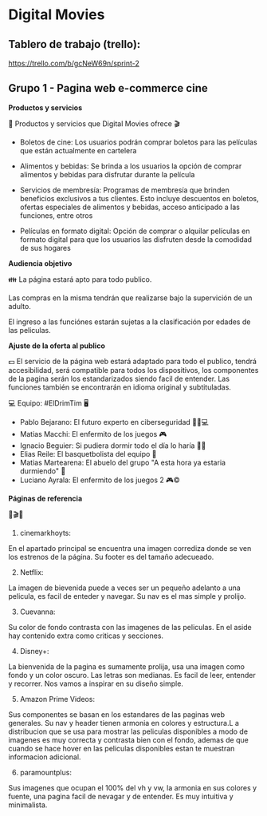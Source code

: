 # Digital Movies

## Tablero de trabajo (trello):

https://trello.com/b/gcNeW69n/sprint-2

## Grupo 1 - Pagina web e-commerce cine

**Productos y servicios**

🎥 Productos y servicios que Digital Movies ofrece 🎬

-  Boletos de cine: Los usuarios podrán comprar boletos para las películas que están actualmente en cartelera

-  Alimentos y bebidas: Se brinda a los usuarios la opción de comprar alimentos y bebidas para disfrutar durante la película

-  Servicios de membresía: Programas de membresía que brinden beneficios exclusivos a tus clientes. Esto incluye descuentos en boletos, ofertas especiales de alimentos y bebidas, acceso anticipado a las funciones, entre otros

-  Películas en formato digital: Opción de comprar o alquilar películas en formato digital para que los usuarios las disfruten desde la comodidad de sus hogares

**Audiencia objetivo**

👪 La página estará apto para todo publico.

Las compras en la misma tendrán que realizarse bajo la supervición de un adulto.

El ingreso a las funciónes estarán sujetas a la clasificación por edades de las peliculas.

**Ajuste de la oferta al publico**

💵 El servicio de la página web estará adaptado para todo el publico, tendrá accesibilidad, será compatible para todos los dispositivos, los componentes de la pagina serán los estandarizados siendo facil de entender. Las funciones también se encontrarán en idioma original y subtituladas.

💻 Equipo: #ElDrimTim 🖥

-  Pablo Bejarano: El futuro experto en ciberseguridad 🕵️‍♂️💻
-  Matias Macchi: El enfermito de los juegos 🎮
-  Ignacio Beguier: Si pudiera dormir todo el día lo haría 🐼💤
-  Elias Reile: El basquetbolista del equipo 🏀
-  Matias Martearena: El abuelo del grupo "A esta hora ya estaria durmiendo" 👴
-  Luciano Ayrala: El enfermito de los juegos 2 🎮©

**Páginas de referencia**

🎥🎬🍿

1. cinemarkhoyts:

En el apartado principal se encuentra una imagen corrediza donde se ven los estrenos de la página. Su footer es del tamaño adecueado.

2. Netflix:

La imagen de bievenida puede a veces ser un pequeño adelanto a una pelicula, es facil de enteder y navegar. Su nav es el mas simple y prolijo.

3. Cuevanna:

Su color de fondo contrasta con las imagenes de las peliculas. En el aside hay contenido extra como criticas y secciones.

4. Disney+:

La bienvenida de la pagina es sumamente prolija, usa una imagen como fondo y un color oscuro. Las letras son medianas. Es facil de leer, entender y recorrer. Nos vamos a inspirar en su diseño simple.

5. Amazon Prime Videos:

Sus componentes se basan en los estandares de las paginas web generales. Su nav y header tienen armonia en colores y estructura.L a distribucion que se usa para mostrar las peliculas disponibles a modo de imagenes es muy correcta y contrasta bien con el fondo, ademas de que cuando se hace hover en las peliculas disponibles estan te muestran informacion adicional.

6. paramountplus:

Sus imagenes que ocupan el 100% del vh y vw, la armonia en sus colores y fuente, una pagina facil de nevagar y de entender. Es muy intuitiva y minimalista.
